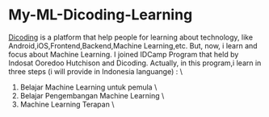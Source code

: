 # My-ML-Dicoding-Learning

[Dicoding](https://https://www.dicoding.com/) is a platform that help people for learning about technology, like Android,iOS,Frontend,Backend,Machine Learning,etc. But, now, i learn and focus about Machine Learning. I joined IDCamp Program that held by Indosat Ooredoo Hutchison and Dicoding. Actually, in this program,i learn in three steps (i will provide in Indonesia languange) : \
1. Belajar Machine Learning untuk pemula \
2. Belajar Pengembangan Machine Learning \
3. Machine Learning Terapan \ 
